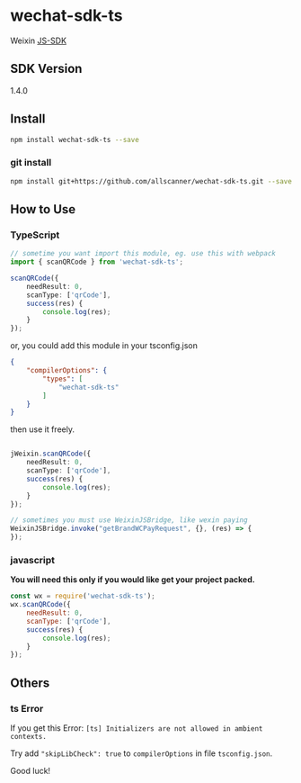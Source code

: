 # wechat-sdk-ts

Weixin [JS-SDK](https://mp.weixin.qq.com/wiki?t=resource/res_main&amp;id=mp1421141115)

## SDK Version

1.4.0

## Install

```sh
npm install wechat-sdk-ts --save
```

### git install
```sh
npm install git+https://github.com/allscanner/wechat-sdk-ts.git --save
```

## How to Use

### TypeScript

```ts
// sometime you want import this module, eg. use this with webpack
import { scanQRCode } from 'wechat-sdk-ts';

scanQRCode({
	needResult: 0,
	scanType: ['qrCode'],
	success(res) {
		console.log(res);
	}
});
```

or, you could add this module in your tsconfig.json

```json
{
	"compilerOptions": {
		"types": [
			"wechat-sdk-ts"
		]
	}
}
```

then use it freely.

```ts

jWeixin.scanQRCode({
	needResult: 0,
	scanType: ['qrCode'],
	success(res) {
		console.log(res);
	}
});

// sometimes you must use WeixinJSBridge, like wexin paying
WeixinJSBridge.invoke("getBrandWCPayRequest", {}, (res) => {
});
```

### javascript

**You will need this only if you would like get your project packed.**

```js
const wx = require('wechat-sdk-ts');
wx.scanQRCode({
	needResult: 0,
	scanType: ['qrCode'],
	success(res) {
		console.log(res);
	}
});
```

## Others

### ts Error

If you get this Error:
`[ts] Initializers are not allowed in ambient contexts.`

Try add `"skipLibCheck": true` to `compilerOptions` in file `tsconfig.json`.

Good luck!
